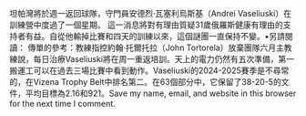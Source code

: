 坦帕灣將於週一返回球隊，守門員安德烈·瓦塞利烏斯基（Andrei Vaseliuski）在訓練營中度過了一個星期。 這一消息將對有理由質疑31歲俄羅斯健康有理由的支持者有益。自從他輸掉比賽和四天的訓練以來，這個謎團一直保持不變。•另請閱讀： 傳單的參考：教練指控約翰·托爾托拉（John Tortorela）放棄團隊六月主教練說，每日治療Vaseliuski將在周一重返培訓。天上的電力仍然有五次準備，第一搬運工可以在過去三場比賽中看到動作。Vaseliuski的2024-2025賽季是不尋常的，在Vizena Trophy Belt中排名第二。在63個部分中，它保留了38-20-5的文件，平均目標為2.16和921。Save my name, email, and website in this browser for the next time I comment.